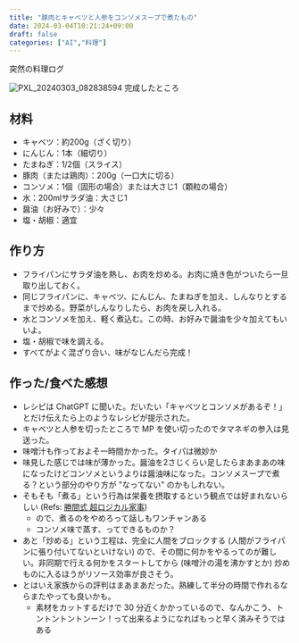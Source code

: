 ```yaml
---
title: "豚肉とキャベツと人参をコンソメスープで煮たもの"
date: 2024-03-04T10:21:24+09:00
draft: false
categories: ["AI","料理"]
---
```


突然の料理ログ

<!--more-->

![PXL_20240303_082838594](https://github.com/pankona/pankona.github.com/assets/6533008/c7c82e7d-ca47-4169-9e57-fd7cbae9ba8f)
完成したところ

## 材料

- キャベツ：約200g（ざく切り）
- にんじん：1本（細切り）
- たまねぎ：1/2個（スライス）
- 豚肉（または鶏肉）：200g（一口大に切る）
- コンソメ：1個（固形の場合）または大さじ1（顆粒の場合）
- 水：200mlサラダ油：大さじ1
- 醤油（お好みで）：少々
- 塩・胡椒：適宜

## 作り方

- フライパンにサラダ油を熱し、お肉を炒める。お肉に焼き色がついたら一旦取り出しておく。
- 同じフライパンに、キャベツ、にんじん、たまねぎを加え、しんなりとするまで炒める。野菜がしんなりしたら、お肉を戻し入れる。
- 水とコンソメを加え、軽く煮込む。この時、お好みで醤油を少々加えてもいいよ。
- 塩・胡椒で味を調える。
- すべてがよく混ざり合い、味がなじんだら完成！

## 作った/食べた感想

- レシピは ChatGPT に聞いた。だいたい「キャベツとコンソメがあるぞ！」とだけ伝えたら上のようなレシピが提示された。
- キャベツと人参を切ったところで MP を使い切ったのでタマネギの参入は見送った。
- 味噌汁も作っておよそ一時間かかった。タイパは微妙か
- 味見した感じでは味が薄かった。醤油を2さじくらい足したらまあまあの味になったけどコンソメというよりは醤油味になった。コンソメスープで煮る？という部分のやり方が "なってない" のかもしれない。
- そもそも「煮る」という行為は栄養を摂取するという観点では好まれないらしい (Refs: [勝間式 超ロジカル家事](https://www.amazon.co.jp/%E5%8B%9D%E9%96%93%E5%BC%8F-%E8%B6%85%E3%83%AD%E3%82%B8%E3%82%AB%E3%83%AB%E5%AE%B6%E4%BA%8B-%E5%8B%9D%E9%96%93-%E5%92%8C%E4%BB%A3-ebook/dp/B0793PRS7G/ref=mp_s_a_1_4?adgrpid=100044800609&dib=eyJ2IjoiMSJ9.WDd8LmNs1foYL241se6gg5t6id1cnoyjYKrjWChDATf2Soz_h4czV00sA01s_wPEv9YqtunRactFd8YoBo6Wz_d6HuiLibrO5lGWDQBQERBMGAuZRg9NavfzBVNhEUyfxMUR9SmNkH01cquWaRZ1jFUun2aAfo28Y93KjFwCoruja3o6fnNOLYn2vpJfRN3bFTAFhUbKRERxFwsEgST2GA.KL787MlPKhV3usvcpkMNEpisThzlWsXK2kaxvAmRIAk&dib_tag=se&gclid=CjwKCAiA3JCvBhA8EiwA4kujZoHQHL2OE7eyMuW5AByeGdXSVTG87sqklIi5tzTewA7pB7F_ZtBYGRoCDk4QAvD_BwE&hvadid=665711634710&hvdev=m&hvlocphy=1009313&hvnetw=g&hvqmt=e&hvrand=14094873522516289666&hvtargid=kwd-887708265972&hydadcr=8871_13690352&keywords=%E5%8B%9D%E9%96%93%E5%BC%8F%E8%B6%85%E3%83%AD%E3%82%B8%E3%82%AB%E3%83%AB%E6%96%99%E7%90%86&linkCode=plm&qid=1709516649&sr=8-4))
  - ので、煮るのをやめろって話しもワンチャンある
  - コンソメ味で蒸す、ってできるものか？
- あと「炒める」という工程は、完全に人間をブロックする (人間がフライパンに張り付いてないといけない) ので、その間に何かをやるってのが難しい。非同期で行える何かをスタートしてから (味噌汁の湯を沸かすとか) 炒めものに入るほうがリソース効率が良さそう。
- とはいえ家族からの評判はまあまあだった。熟練して半分の時間で作れるならまたやっても良いかも。
  - 素材をカットするだけで 30 分近くかかっているので、なんかこう、トントントントンーン！って出来るようになればもっと早く済みそうではある

